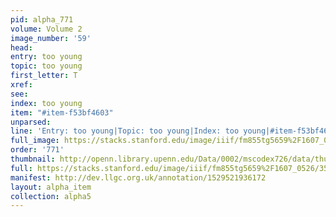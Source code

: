 ```yaml
---
pid: alpha_771
volume: Volume 2
image_number: '59'
head: 
entry: too young
topic: too young
first_letter: T
xref: 
see: 
index: too young
item: "#item-f53bf4603"
unparsed: 
line: 'Entry: too young|Topic: too young|Index: too young|#item-f53bf4603'
full_image: https://stacks.stanford.edu/image/iiif/fm855tg5659%2F1607_0526/full/full/0/default.jpg
order: '771'
thumbnail: http://openn.library.upenn.edu/Data/0002/mscodex726/data/thumb/1607_0526_thumb.jpg
full: https://stacks.stanford.edu/image/iiif/fm855tg5659%2F1607_0526/355,3697,1058,106/full/0/default.jpg
manifest: http://dev.llgc.org.uk/annotation/1529521936172
layout: alpha_item
collection: alpha5
---
```

